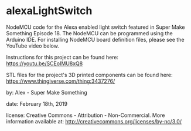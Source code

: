 # alexaLightSwitch
NodeMCU code for the Alexa enabled light switch featured in Super Make Something Episode 18.  The NodeMCU can be programmed using the Arduino IDE.  For installing NodeMCU board definition files, please see the YouTube video below.

Instructions for this project can be found here: https://youtu.be/SCEoIMU8xQ8

STL files for the project's 3D printed components can be found here: https://www.thingiverse.com/thing:3437276/

by: Alex - Super Make Something

date: February 18th, 2019

license: Creative Commons - Attribution - Non-Commercial. More information available at: http://creativecommons.org/licenses/by-nc/3.0/
